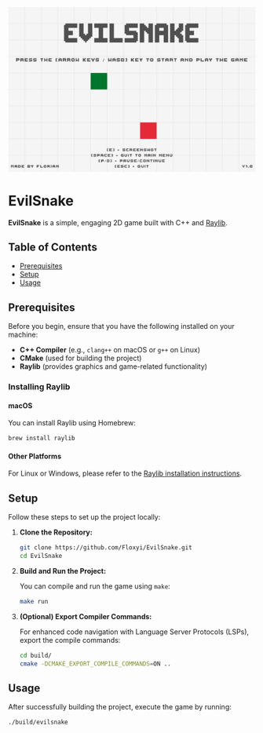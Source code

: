 ![EvilSnake Screenshot](/assets/textures/Screenshot.png)

# EvilSnake

**EvilSnake** is a simple, engaging 2D game built with C++ and [Raylib](https://www.raylib.com/).

## Table of Contents

- [Prerequisites](#prerequisites)
- [Setup](#setup)
- [Usage](#usage)

## Prerequisites

Before you begin, ensure that you have the following installed on your machine:

- **C++ Compiler** (e.g., `clang++` on macOS or `g++` on Linux)
- **CMake** (used for building the project)
- **Raylib** (provides graphics and game-related functionality)

### Installing Raylib

#### macOS

You can install Raylib using Homebrew:

```bash
brew install raylib
```

#### Other Platforms

For Linux or Windows, please refer to the [Raylib installation instructions](https://www.raylib.com/).

## Setup

Follow these steps to set up the project locally:

1. **Clone the Repository:**

    ```bash
    git clone https://github.com/Floxyi/EvilSnake.git
    cd EvilSnake
    ```

2. **Build and Run the Project:**

    You can compile and run the game using `make`:

    ```bash
    make run
    ```

3. **(Optional) Export Compiler Commands:**

    For enhanced code navigation with Language Server Protocols (LSPs), export the compile commands:

    ```bash
    cd build/
    cmake -DCMAKE_EXPORT_COMPILE_COMMANDS=ON ..
    ```

## Usage

After successfully building the project, execute the game by running:

```bash
./build/evilsnake
```
